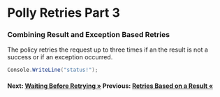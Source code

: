 # Polly Retries Part 3

### Combining Result and Exception Based Retries
The policy retries the request up to three times if an the result is not a success or if an exception occurred.

``` cs --region retryIfIncorrectStatusOrException --source-file .\src\Program.cs --project .\src\PollyDemo.csproj 
Console.WriteLine("status!");
```

#### Next: [Waiting Before Retrying  &raquo;](./waitAndRetry.md) Previous: [Retries Based on a Result &laquo;](../retryIfIncorrectStatus.md)